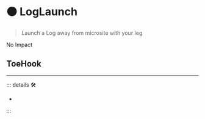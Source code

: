 # 🟠 <motor>LogLaunch</motor>

> Launch a Log away from microsite with your leg

No Impact

## ToeHook

---

<!-- =================================================== -->
<!-- =================================================== -->
<!-- =================================================== -->
<!-- =================================================== -->
<!-- =================================================== -->
::: details 🛠

-

:::
